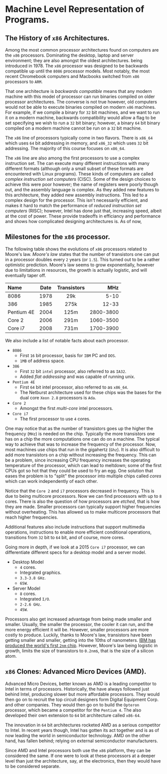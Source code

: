 # Machine Level Representation of Programs.

## The History of `x86` Architectures.

Among the most common processor architectures found on computers are the `x86`
processors. Dominating the desktop, laptop and server environment; they are also 
amongst the oldest architectures. being introduced in 1978. The `x86` processor 
was designed to be backwards compatible up until the `8086` processor models. 
Most notably, the most recent Chromebook computers and Macbooks switched from 
`x86` processors to `ARM`.

That one architecture is _backwards compatible_ means that any modern machine 
with this model of processor can run binaries compiled on older processor 
architectures. The converse is not true however, old computers would not be 
able to execute binaries compiled on modern `x86` machines. For example, if we 
compile a binary for `32` bit machines, and we want to run it on a modern machine,
backwards compatibility would allow a flag to be set specifying we wish to run a 
`32` bit binary; however, a binary `64` bit binary compiled on a modern machine 
cannot be run on a `32` bit machine.

The `x86` line of processors typically come in two flavors. There is `x86_64` 
which uses `64` bit addressing in memory, and `x86_32` which uses `32` bit 
addressing. The majority of this course focuses on `x86_64`.

The `x86` line are also among the first processors to use a complex instruction 
set. The can execute many different instructions with many different formats 
\(although only a small subset of these formats are encountered with Linux 
programs\). These kinds of computers are called _complex instruction set 
computers_ \(CISC\). Some of the design choices to achieve this were poor 
however; the name of registers were poorly though out, and the assembly 
language is complex. As they added new features to this architecture, they added 
new assembly instructions. This led to a complex design for the processor. This 
isn't necessarily efficient, and makes it hard to match the performance of 
_reduced instruction set computers_ \(RISC\); however, Intel has done just 
that, increasing speed, albeit at the cost of power. These provide tradeoffs 
in efficiancy and performance and shows how complicated designing architectures 
is. As of now,

## Milestones for the `x86` processor.

The following table shows the evolutions of `x86` processors related to Moore's 
law. _Moore's law_ states that the number of transistors one can put in a 
processor doubles every `2` years \(or `1.5`\). This turned out to be a rather 
optimistic prediction. Moore's law seems to grow exponentially, however due to 
limitations in resources, the growth is actually logistic, and will eventually 
taper off.

|    **Name**   |   **Date**    |   **Transistors**     |   **MHz**     |
|:---         |   :---:     |   :---:             |         ---:|
|   8086      |   1978      |   29k               |        5-10 |
|   386       |   1985      |   275k              |       12-33 |
|   Pentium 4E|   2004      |   125m              |   2800-3800 |
|   Core 2    |   2006      |   291m              |   1060-3500 |
|   Core i7   |   2008      |   731m              |   1700-3900 |

We also include a list of notable facts about each processor.

* `8086`
  * First `16` bit processor, basis for `IBM` PC and `DOS`.
  * `1MB` of address space.
* `386`
  * First `32` bit `intel` processor, also referred to as `IA32`.
  * Added _flat addressing_ and was capable of running unix.
* `Pentium 4E`
  * First `64` bit intel processor, also referred to as `x86_64`.
  * The Netburst architecture used for these chips was the bases for the dual
    core `Xeon 2.8` processors is `Ada`.
* `Core 2`
  * Amongst the first _multi-core_ intel processors.
* `Core i7`
  * The first processor to use `4` cores.

One may notice that as the number of transistors goes up the higher the frequency
\(`MHz`\) is needed on the chip. Typically the more transistors one has on a 
chip the more computations one can do on a machine. The typical way to achieve 
that was to increase the frequency of the processor. Now, most machines use 
chips that run in the gigahertz \(`Ghz`\). It is also difficult to add more 
transistors on a chip without increasing the frequency. This can be a problem, 
since increasing CPU frequency increases the operating temperature of the 
processor, which can lead to meltdown; some of the first CPUs got so hot that 
they could be used to fry an egg. One solution that eases the problem is to 
"split" the processor into multiple chips called _cores_ which can work 
independently of each other.

Notice that the `Core 2` and `i7` processors decreased in frequency. This is due 
to being multicore processors. Now we can find processors with up to `8` cores. 
There is also the question of how processors are _etched_, that is how they are 
made. Smaller processors can typically support higher frequencies without 
overheating. This has allowed us to make multicore processors that reach 
higher frequencies.

Additional features also include instructions that support multimedia 
operations, instructions to enable more efficient conditional operations, 
transitions from `32` bit to `64` bit, and of course, more cores.

Going more in depth, if we look at a 2015 `Core i7` processor, we can 
differentiate different specs for a desktop model and a server model.

* Desktop Model
  * `4` cores.
  * Integrated graphics.
  * `3.3-3.8 GHz`.
  * `65W`.
* Server Model
  * `8` cores.
  * Integrated `I/O`.
  * `2-2.6 GHz`.
  * `45W`.

Processors also get increased advantage from being made smaller and smaller. 
Usually, the smaller the processor, the cooler it can run, and the more energy 
efficient it will be. However, smaller processors are more costly to produce. 
Luckily, thanks to Moore's law, transistors have been getting smaller and 
smaller, getting into the 10ths of nanometers. [IBM has produced the world's first 
`2nm` chip](https://arstechnica.com/gadgets/2021/05/ibm-creates-the-worlds-first-2-nm-chip/). 
However, Moore's law being logistic in growth, limits the size of transistors to 
`0.2nm`s, that is the size of a silicon atom.

## `x86` Clones: Advanced Micro Devices \(AMD\).

Advanced Micro Devices, better known as AMD is a leading competitor to Intel in 
terms of processors. Historically, the have always followed just behind Intel, 
producing slower but more affordable processors. They would then go on to recruit 
the top circuit designers form Digital Equipment Corp. and other companies. They 
would then go on to build the `Opteron` processor, which became a competitor for 
the `Pentium 4`. The also developed their own extension to `64` bit architecture 
called `x86-64`.

The innovation in `64` bit architectures rocketed AMD as a serious competitor to 
Intel. In recent years though, Intel has gotten its act together and is as of now 
leading the world in semiconductor technology. AMD on the other hand, has fallen 
behind; relying on external semiconductor manufacturers.

Since AMD and Intel processors both use the `x86` platform, they can be 
considered the same. If one were to look at these processors at a deeper level 
than just the architecture, say, at the electronics, then they would have to be 
considered separate.
